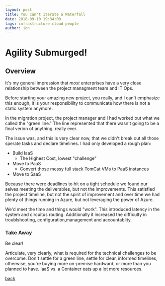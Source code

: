 ```yaml
---
layout: post
title: You can't Iterate a Waterfall
date: 2018-09-10 19:34:00
tags: infrastructure cloud people
author: jon
---
```


# Agility Submurged!

## Overview

It's my general impression that _most_ enterprises have a very close relationship between the project managment team and IT Ops.

Before starting your amazing new project, you really, and I can't emphasize this enough, it is your responsiblilty to communicate how there is not a static system anymore.

In the migration project, the project manager and I had worked out what we called the "green line."  The line represented that there wasn't going to be a final verion of anything, really ever.

The issue was, and this is very clear now, that we didn't break out all those sperate tasks and declare timelines.  I had only developed a rough plan:  

* Build IaaS
  * The Highest Cost, lowest "challenge"
* Move to PaaS
  * Convert those messy full stack TomCat VMs to PaaS instances
* Move to SaaS

Because there were deadlines to hit on a tight schedule we found our selves meeting the deliverables, but not the improvements. This satisfied the project timeline, but not the spirit of improvement and over time we had plenty of things running in Azure, but not leveraging the power of Azure.

We'd meet the time and things would "work".  This introduced latency in the system and circuitus routing.  Additionally it increased the difficulty in troublshooting, configuration,management and accountablity.

### Take Away

Be clear!

Articulate, very clearly, what is required for the technical challenges to be overcome.  Don't settle for a green line, settle for clear, informed timelines, otherwise, you're buying more on-premise hardward, or more than you planned to have.  IaaS vs. a Container eats up a lot more resources.

[back](./)